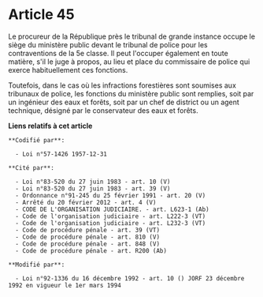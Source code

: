 # Article 45

Le procureur de la République près le tribunal de grande instance occupe le siège du ministère public devant le tribunal de
police pour les contraventions de la 5e classe. Il peut l'occuper également en toute matière, s'il le juge à propos, au lieu
et place du commissaire de police qui exerce habituellement ces fonctions.

Toutefois, dans le cas où les infractions forestières sont soumises aux tribunaux de police, les fonctions du ministère
public sont remplies, soit par un ingénieur des eaux et forêts, soit par un chef de district ou un agent technique, désigné
par le conservateur des eaux et forêts.

**Liens relatifs à cet article**

	**Codifié par**:

	  - Loi n°57-1426 1957-12-31

	**Cité par**:

	  - Loi n°83-520 du 27 juin 1983 - art. 10 (V)
	  - Loi n°83-520 du 27 juin 1983 - art. 39 (V)
	  - Ordonnance n°91-245 du 25 février 1991 - art. 20 (V)
	  - Arrêté du 20 février 2012 - art. 4 (V)
	  - CODE DE L'ORGANISATION JUDICIAIRE. - art. L623-1 (Ab)
	  - Code de l'organisation judiciaire - art. L222-3 (VT)
	  - Code de l'organisation judiciaire - art. L232-3 (VT)
	  - Code de procédure pénale - art. 39 (VT)
	  - Code de procédure pénale - art. 810 (V)
	  - Code de procédure pénale - art. 848 (V)
	  - Code de procédure pénale - art. R200 (Ab)

	**Modifié par**:

	  - Loi n°92-1336 du 16 décembre 1992 - art. 10 () JORF 23 décembre 1992 en vigueur le 1er mars 1994
